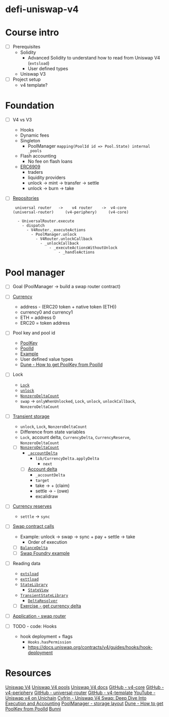 # defi-uniswap-v4

# Course intro

- [ ] Prerequisites
  - Solidity
    - Advanced Solidity to understand how to read from Uniswap V4 (`extsload`)
    - User defined types
  - Uniswap V3
- [ ] Project setup
  - v4 template?

# Foundation

- [ ] V4 vs V3
  - Hooks
  - Dynamic fees
  - Singleton
    - PoolManager `mapping(PoolId id => Pool.State) internal _pools`
  - Flash accounting
    - No fee on flash loans
  - [ERC6909](https://github.com/Uniswap/v4-core/blob/main/src/ERC6909.sol)
    - traders
    - liquidity providers
    - unlock -> mint -> transfer -> settle
    - unlock -> burn -> take
- [ ] [Repositories](./notes/repos.png)

  ```
   universal router   ->    v4 router    ->  v4-core
  (universal-router)     (v4-periphery)     (v4-core)
  ```

  ```
    - UniversalRouter.execute
      - dispatch
        - V4Router._executeActions
          - PoolManager.unlock
            - V4Router.unlockCallback
              - _unlockCallback
                  - _executeActionsWithoutUnlock
                      - _handleActions
  ```

# Pool manager

- [ ] Goal (PoolManager -> build a swap router contract)
- [ ] [Currency](https://github.com/Uniswap/v4-core/blob/main/src/types/Currency.sol)
  - address - (ERC20 token + native token (ETH))
  - currency0 and currency1
  - ETH = address 0
  - ERC20 = token address
- [ ] Pool key and pool id
  - [PoolKey](https://github.com/Uniswap/v4-core/blob/main/src/types/PoolKey.sol)
  - [PoolId](https://github.com/Uniswap/v4-core/blob/main/src/types/PoolId.sol)
  - [Example](./foundry/src/examples/pool_id.sol)
  - User defined value types
  - [Dune - How to get PoolKey from PoolId](https://dune.com/queries/5671549?category=decoded_project&namespace=uniswap_v4&blockchain=ethereum&contract=PoolManager&blockchains=ethereum&id=uniswap_v4_ethereum.poolmanager_evt_initialize)
- [ ] Lock
  - [`Lock`](https://github.com/Uniswap/v4-core/blob/main/src/libraries/Lock.sol)
  - [`unlock`](https://github.com/Uniswap/v4-core/blob/59d3ecf53afa9264a16bba0e38f4c5d2231f80bc/src/PoolManager.sol#L104-L114)
  - [`NonzeroDeltaCount`](https://github.com/Uniswap/v4-core/blob/main/src/libraries/NonzeroDeltaCount.sol)
  - `swap` -> `onlyWhenUnlocked`, `Lock`, `unlock`, `unlockCallback`, `NonzeroDeltaCount`
- [ ] [Transient storage](./foundry/src/examples/transient_storage.sol)
  - `unlock`, `Lock`, `NonzeroDeltaCount`
  - Difference from state variables
  - `Lock`, account delta, `CurrencyDelta`, `CurrencyReserve`, `NonzeroDeltaCount`
  - [ ] [`NonzeroDeltaCount`](https://github.com/Uniswap/v4-core/blob/main/src/libraries/NonzeroDeltaCount.sol)
    - [`_accountDelta`](https://github.com/Uniswap/v4-core/blob/59d3ecf53afa9264a16bba0e38f4c5d2231f80bc/src/PoolManager.sol#L368-L378)
      - `lib/CurrencyDelta.applyDelta`
        - `next`
    - [ ] [Account delta](./notes/account_delta.png)
      - `_accountDelta`
      - `target`
      - take -> + (claim)
      - settle -> - (owe)
      - excalidraw
- [ ] [Currency reserves](https://github.com/Uniswap/v4-core/blob/59d3ecf53afa9264a16bba0e38f4c5d2231f80bc/src/PoolManager.sol#L279-L288)
  - `settle` -> `sync`
- [ ] [Swap contract calls](./notes/swap.png)
  - Example: unlock -> swap -> sync + pay + settle -> take
    - Order of execution
  - [ ] [`BalanceDelta`](https://github.com/Uniswap/v4-core/blob/main/src/types/BalanceDelta.sol)
  - [ ] [Swap Foundry example](./foundry/src/examples/swap.sol)
- [ ] Reading data
  - [`extsload`](https://github.com/Uniswap/v4-core/blob/main/src/Extsload.sol)
  - [`exttload`](https://github.com/Uniswap/v4-core/blob/main/src/Exttload.sol)
  - [`StateLibrary`](https://github.com/Uniswap/v4-core/blob/main/src/libraries/StateLibrary.sol)
    - [`StateView`](https://github.com/Uniswap/v4-periphery/blob/main/src/lens/StateView.sol)
  - [`TransientStateLibrary`](https://github.com/Uniswap/v4-core/blob/main/src/libraries/TransientStateLibrary.sol)
    - [`DeltaResolver`](https://github.com/Uniswap/v4-periphery/blob/main/src/base/DeltaResolver.sol)
  - [ ] [Exercise - get currency delta](./foundry/exercises/reader.md)
- [ ] [Application - swap router](./foundry/exercises/swap_router.md)

- [ ] TODO - code: Hooks
  - hook deployment + flags
    - `Hooks.hasPermission`
    - https://docs.uniswap.org/contracts/v4/guides/hooks/hook-deployment

# Resources

[Uniswap V4](https://v4.uniswap.org/)
[Uniswap V4 pools](https://app.uniswap.org/explore/pools)
[Uniswap V4 docs](https://docs.uniswap.org/contracts/v4/overview)
[GitHub - v4-core](https://github.com/Uniswap/v4-core)
[GitHub - v4-periphery](https://github.com/Uniswap/v4-periphery)
[GitHub - universal-router](https://github.com/Uniswap/universal-router)
[GitHub - v4-template](https://github.com/uniswapfoundation/v4-template)
[YouTube - Uniswap v4 on Unichain](https://www.youtube.com/watch?v=ZisqLqbakfM)
[Cyfrin - Uniswap V4 Swap: Deep Dive Into Execution and Accounting](https://www.cyfrin.io/blog/uniswap-v4-swap-deep-dive-into-execution-and-accounting)
[PoolManager - storage layout](https://www.evm.codes/contract?address=0x000000000004444c5dc75cb358380d2e3de08a90)
[Dune - How to get PoolKey from PoolId](https://dune.com/queries/5671549?category=decoded_project&namespace=uniswap_v4&blockchain=ethereum&contract=PoolManager&blockchains=ethereum&id=uniswap_v4_ethereum.poolmanager_evt_initialize)
[Bunni](https://bunni.xyz/)
